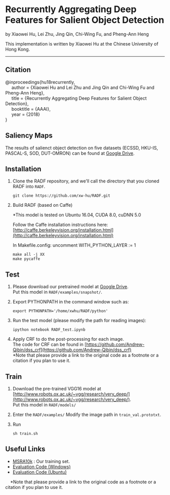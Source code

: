 # Recurrently Aggregating Deep Features for Salient Object Detection

by Xiaowei Hu, Lei Zhu, Jing Qin, Chi-Wing Fu, and Pheng-Ann Heng

This implementation is written by Xiaowei Hu at the Chinese University of Hong Kong.

***

## Citation
@inproceedings{hu18recurrently,   
&nbsp;&nbsp;&nbsp;&nbsp;  author = {Xiaowei Hu and Lei Zhu and Jing Qin and Chi-Wing Fu and Pheng-Ann Heng},    
&nbsp;&nbsp;&nbsp;&nbsp;  title = {Recurrently Aggregating Deep Features for Salient Object Detection},    
&nbsp;&nbsp;&nbsp;&nbsp;  booktitle = {AAAI},    
&nbsp;&nbsp;&nbsp;&nbsp;  year  = {2018}    
}

## Saliency Maps   

The results of salienct object detection on five datasets (ECSSD, HKU-IS, PASCAL-S, SOD, DUT-OMRON) can be found at [Google Drive](https://drive.google.com/drive/folders/0B8VpfLBo2BeyNWxnMURWNlU0YVE?usp=sharing).


## Installation
1. Clone the RADF repository, and we'll call the directory that you cloned RADF into `RADF`.

    ```shell
    git clone https://github.com/xw-hu/RADF.git
    ```

2. Build RADF (based on Caffe)

   *This model is tested on Ubuntu 16.04, CUDA 8.0, cuDNN 5.0   
    
   Follow the Caffe installation instructions here:   
   [http://caffe.berkeleyvision.org/installation.html](http://caffe.berkeleyvision.org/installation.html)   
   
   In Makefile.config:  uncomment WITH_PYTHON_LAYER := 1 
   
   ```shell
   make all -j XX
   make pycaffe
   ```

## Test
1. Please download our pretrained model at [Google Drive](https://drive.google.com/open?id=0B8VpfLBo2BeybkpYenNMbXNwR1U).   
   Put this model in `RADF/examples/snapshot/`.

2. Export PYTHONPATH in the command window such as:

   ```shell
   export PYTHONPATH='/home/xwhu/RADF/python'
   ```
 
3. Run the test model (please modify the path for reading images):
   
   ```shell
   ipython notebook RADF_test.ipynb
   ``` 

4. Apply CRF to do the post-processing for each image.   
   The code for CRF can be found in [https://github.com/Andrew-Qibin/dss_crf](https://github.com/Andrew-Qibin/dss_crf)   
   *Note that please provide a link to the original code as a footnote or a citation if you plan to use it.
  
## Train
1. Download the pre-trained VGG16 model at [http://www.robots.ox.ac.uk/~vgg/research/very_deep/](http://www.robots.ox.ac.uk/~vgg/research/very_deep/).   
   Put this model in `RADF/models/`

2. Enter the `RADF/examples/`
   Modify the image path in `train_val.prototxt`.

3. Run   
   ```shell
   sh train.sh
   ```

## Useful Links
* [MSRA10k](http://mmcheng.net/msra10k/) : Our training set.
* [Evaluation Code (Windows)](https://github.com/MingMingCheng/CmCode/tree/master/CmLib/Illustration)
* [Evaluation Code (Ubuntu)](https://github.com/Andrew-Qibin/SalMetric)   

&nbsp;&nbsp;&nbsp; *Note that please provide a link to the original code as a footnote or a citation if you plan to use it.
